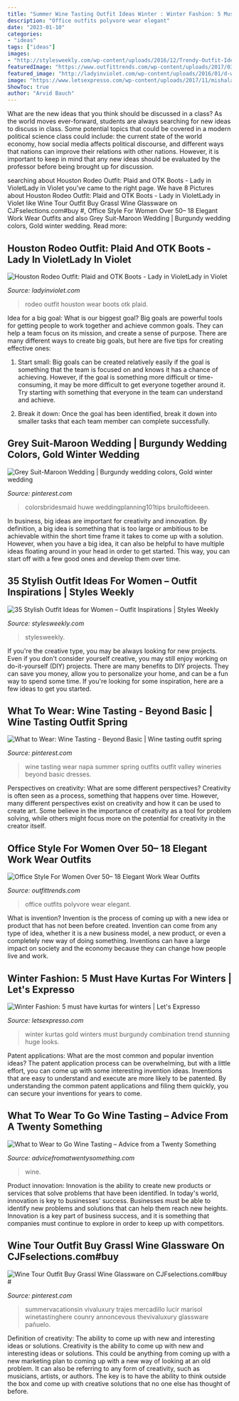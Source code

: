 ```yaml
---
title: "Summer Wine Tasting Outfit Ideas Winter : Winter Fashion: 5 Must Have Kurtas For Winters"
description: "Office outfits polyvore wear elegant"
date: "2023-01-10"
categories:
- "ideas"
tags: ["ideas"]
images:
- "http://stylesweekly.com/wp-content/uploads/2016/12/Trendy-Outfit-Ideas_26.jpg"
featuredImage: "https://www.outfittrends.com/wp-content/uploads/2017/03/polyvore.jpg"
featured_image: "http://ladyinviolet.com/wp-content/uploads/2016/01/d-what-to-wear-to-the-rodeo-699x1024.jpg"
image: "https://www.letsexpresso.com/wp-content/uploads/2017/11/mishalakhani.jpg"
ShowToc: true
author: "Arvid Bauch"
---
```



What are the new ideas that you think should be discussed in a class?
As the world moves ever-forward, students are always searching for new ideas to discuss in class. Some potential topics that could be covered in a modern political science class could include: the current state of the world economy, how social media affects political discourse, and different ways that nations can improve their relations with other nations. However, it is important to keep in mind that any new ideas should be evaluated by the professor before being brought up for discussion.

	

		
searching about Houston Rodeo Outfit: Plaid and OTK Boots - Lady in VioletLady in Violet you've came to the right page. We have 8 Pictures about Houston Rodeo Outfit: Plaid and OTK Boots - Lady in VioletLady in Violet like Wine Tour Outfit Buy Grassl Wine Glassware on CJFselections.com#buy #, Office Style For Women Over 50– 18 Elegant Work Wear Outfits and also Grey Suit-Maroon Wedding | Burgundy wedding colors, Gold winter wedding. Read more:
		
    
## Houston Rodeo Outfit: Plaid And OTK Boots - Lady In VioletLady In Violet

<img loading=lazy src="http://ladyinviolet.com/wp-content/uploads/2016/01/d-what-to-wear-to-the-rodeo-699x1024.jpg" onerror="this.onerror=null;this.src='https://tse1.mm.bing.net/th?id=OIP.j4eCMYvThebRyrOYbAd2oQHaK2&amp;pid=15.1';" alt="Houston Rodeo Outfit: Plaid and OTK Boots - Lady in VioletLady in Violet">

_Source: ladyinviolet.com_

>rodeo outfit houston wear boots otk plaid. 

	

Idea for a big goal: What is our biggest goal?
Big goals are powerful tools for getting people to work together and achieve common goals. They can help a team focus on its mission, and create a sense of purpose. 
There are many different ways to create big goals, but here are five tips for creating effective ones: 

1. Start small: Big goals can be created relatively easily if the goal is something that the team is focused on and knows it has a chance of achieving. However, if the goal is something more difficult or time-consuming, it may be more difficult to get everyone together around it. Try starting with something that everyone in the team can understand and achieve. 

2. Break it down: Once the goal has been identified, break it down into smaller tasks that each team member can complete successfully.

    
## Grey Suit-Maroon Wedding | Burgundy Wedding Colors, Gold Winter Wedding

<img loading=lazy src="https://i.pinimg.com/originals/d1/be/13/d1be1313c7040105d109be3eec4564ea.png" onerror="this.onerror=null;this.src='https://tse4.mm.bing.net/th?id=OIP.Muutt6sEysxmkxxfzxhgBgHaO0&amp;pid=15.1';" alt="Grey Suit-Maroon Wedding | Burgundy wedding colors, Gold winter wedding">

_Source: pinterest.com_

>colorsbridesmaid huwe weddingplanning101tips bruiloftideeen. 

	

In business, big ideas are important for creativity and innovation. By definition, a big idea is something that is too large or ambitious to be achievable within the short time frame it takes to come up with a solution. However, when you have a big idea, it can also be helpful to have multiple ideas floating around in your head in order to get started. This way, you can start off with a few good ones and develop them over time.

    
## 35 Stylish Outfit Ideas For Women – Outfit Inspirations | Styles Weekly

<img loading=lazy src="http://stylesweekly.com/wp-content/uploads/2016/12/Trendy-Outfit-Ideas_26.jpg" onerror="this.onerror=null;this.src='https://tse1.mm.bing.net/th?id=OIP.75a3ehchy0vxZBozWsURKgAAAA&amp;pid=15.1';" alt="35 Stylish Outfit Ideas for Women – Outfit Inspirations | Styles Weekly">

_Source: stylesweekly.com_

>stylesweekly. 

	

If you're the creative type, you may be always looking for new projects. Even if you don't consider yourself creative, you may still enjoy working on do-it-yourself (DIY) projects. There are many benefits to DIY projects. They can save you money, allow you to personalize your home, and can be a fun way to spend some time. If you're looking for some inspiration, here are a few ideas to get you started.

    
## What To Wear: Wine Tasting - Beyond Basic | Wine Tasting Outfit Spring

<img loading=lazy src="https://i.pinimg.com/736x/49/65/b1/4965b1c24f4b31861814dadb1813a8ac--napa-style-napa-valley.jpg" onerror="this.onerror=null;this.src='https://tse1.mm.bing.net/th?id=OIP.h1Po-0zUUzGr-oKU6FCXrwHaLH&amp;pid=15.1';" alt="What to Wear: Wine Tasting - Beyond Basic | Wine tasting outfit spring">

_Source: pinterest.com_

>wine tasting wear napa summer spring outfits outfit valley wineries beyond basic dresses. 

	

Perspectives on creativity: What are some different perspectives?
Creativity is often seen as a process, something that happens over time. However, many different perspectives exist on creativity and how it can be used to create art. Some believe in the importance of creativity as a tool for problem solving, while others might focus more on the potential for creativity in the creator itself.

    
## Office Style For Women Over 50– 18 Elegant Work Wear Outfits

<img loading=lazy src="https://www.outfittrends.com/wp-content/uploads/2017/03/polyvore.jpg" onerror="this.onerror=null;this.src='https://tse4.mm.bing.net/th?id=OIP.3VXJBa3g8vv9IdatZC_LIgHaMo&amp;pid=15.1';" alt="Office Style For Women Over 50– 18 Elegant Work Wear Outfits">

_Source: outfittrends.com_

>office outfits polyvore wear elegant. 

	

What is invention?
Invention is the process of coming up with a new idea or product that has not been before created. Invention can come from any type of idea, whether it is a new business model, a new product, or even a completely new way of doing something. Inventions can have a large impact on society and the economy because they can change how people live and work.

    
## Winter Fashion: 5 Must Have Kurtas For Winters | Let&#039;s Expresso

<img loading=lazy src="https://www.letsexpresso.com/wp-content/uploads/2017/11/mishalakhani.jpg" onerror="this.onerror=null;this.src='https://tse1.mm.bing.net/th?id=OIP.7rsLb5QCcTmLrcx-k73MhwHaJ4&amp;pid=15.1';" alt="Winter Fashion: 5 must have kurtas for winters | Let&#039;s Expresso">

_Source: letsexpresso.com_

>winter kurtas gold winters must burgundy combination trend stunning huge looks. 

	

Patent applications: What are the most common and popular invention ideas?
The patent application process can be overwhelming, but with a little effort, you can come up with some interesting invention ideas. Inventions that are easy to understand and execute are more likely to be patented. By understanding the common patent applications and filing them quickly, you can secure your inventions for years to come.

    
## What To Wear To Go Wine Tasting – Advice From A Twenty Something

<img loading=lazy src="https://advicefromatwentysomething.com/wp-content/uploads/2016/07/tankwinery1.jpg" onerror="this.onerror=null;this.src='https://tse4.mm.bing.net/th?id=OIP.OHHtakG0S3i824o1BS8NCgHaLH&amp;pid=15.1';" alt="What to Wear to Go Wine Tasting – Advice from a Twenty Something">

_Source: advicefromatwentysomething.com_

>wine. 

	

Product innovation:
Innovation is the ability to create new products or services that solve problems that have been identified. In today's world, innovation is key to businesses' success. Businesses must be able to identify new problems and solutions that can help them reach new heights. Innovation is a key part of business success, and it is something that companies must continue to explore in order to keep up with competitors.

    
## Wine Tour Outfit Buy Grassl Wine Glassware On CJFselections.com#buy #

<img loading=lazy src="https://i.pinimg.com/736x/9f/a5/63/9fa563a8da49c1915a710b7db9a3ec21.jpg" onerror="this.onerror=null;this.src='https://tse1.mm.bing.net/th?id=OIP.mrKqpkaQ0vYLtlIaX-fUpwHaLH&amp;pid=15.1';" alt="Wine Tour Outfit Buy Grassl Wine Glassware on CJFselections.com#buy #">

_Source: pinterest.com_

>summervacationsin vivaluxury trajes mercadillo lucir marisol winetastinghere counry annoncevous thevivaluxury glassware pañuelo. 

	

Definition of creativity: The ability to come up with new and interesting ideas or solutions.
Creativity is the ability to come up with new and interesting ideas or solutions. This could be anything from coming up with a new marketing plan to coming up with a new way of looking at an old problem. It can also be referring to any form of creativity, such as musicians, artists, or authors. The key is to have the ability to think outside the box and come up with creative solutions that no one else has thought of before.

